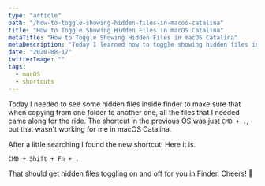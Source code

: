 ```yaml
---
type: "article"
path: "/how-to-toggle-showing-hidden-files-in-macos-catalina"
title: "How to Toggle Showing Hidden Files in macOS Catalina"
metaTitle: "How to Toggle Showing Hidden Files in macOS Catalina"
metaDescription: "Today I learned how to toggle showing hidden files in macOS Catalina."
date: "2020-08-17"
twitterImage: ""
tags:
  - macOS
  - shortcuts
---
```


Today I needed to see some hidden files inside finder to make sure that when copying from one folder to another one, all the files that I needed came along for the ride. The shortcut in the previous OS was just `CMD + .`, but that wasn't working for me in macOS Catalina.

After a little searching I found the new shortcut! Here it is.

```
CMD + Shift + Fn + .
```

That should get hidden files toggling on and off for you in Finder. Cheers! 🍻
